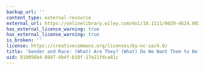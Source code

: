 ```yaml
---
backup_url: ''
content_type: external-resource
external_url: https://onlinelibrary.wiley.com/doi/10.1111/0029-4624.00201
has_external_licence_warning: true
has_external_license_warning: true
is_broken: ''
license: https://creativecommons.org/licenses/by-nc-sa/4.0/
title: 'Gender and Race: (What) Are They? (What) Do We Want Them to Be?'
uid: 818056b4-8897-4b4f-b18f-17e21fdca81c
---
```

